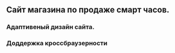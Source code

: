 ## Сайт магазина по продаже смарт часов.

### Адаптивеный дизайн сайта.
### Доддержка кроссбраузерности

